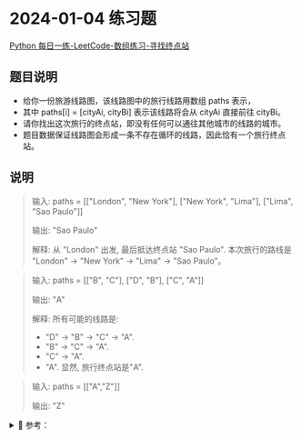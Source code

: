 # 2024-01-04 练习题

[Python 每日一练-LeetCode-数组练习-寻找终点站](https://www.bilibili.com/video/BV13e411B78X/)

## 题目说明

- 给你一份旅游线路图，该线路图中的旅行线路用数组 paths 表示，
- 其中 paths[i] = [cityAi, cityBi] 表示该线路将会从 cityAi 直接前往 cityBi。
- 请你找出这次旅行的终点站，即没有任何可以通往其他城市的线路的城市。
- 题目数据保证线路图会形成一条不存在循环的线路，因此恰有一个旅行终点站。

## 说明

> 输入: paths = [["London", "New York"], ["New York", "Lima"], ["Lima", "Sao Paulo"]]
>
> 输出: "Sao Paulo"
>
> 解释: 从 "London" 出发, 最后抵达终点站 "Sao Paulo". 本次旅行的路线是 "London" -> "New York" -> "Lima" -> "Sao Paulo"。

> 输入: paths = [["B", "C"], ["D", "B"], ["C", "A"]]
>
> 输出: "A"
>
> 解释: 所有可能的线路是:
>
> - "D" -> "B" -> "C" -> "A".
> - "B" -> "C" -> "A".
> - "C" -> "A".
> - "A".
>   显然, 旅行终点站是"A".

> 输入: paths = [["A","Z"]]
>
> 输出: "Z"

<details>
<summary style="cursor: pointer">🔑 参考：</summary>
<div>

## 分析

- 根据终点站的定义，终点站不会出现在 cityAi 中，因为存在从 cityAi 出发的线路，所以终点站只会出现在 cityBi 中。
- 据此，我们可以遍历 cityBi，返回不在 cityAi 中的城市，即为答案。
- 代码实现时，可以先将所有 cityAi 存于一哈希表中，然后遍历 cityBi 并查询 cityBi 是否在哈希表中。

## 参考代码

### Golang 代码实现

```golang
import "fmt"

// 入口
func main() {
	data := [][]string{
		{"London", "New York"},
		{"New York", "Lima"},
		{"Lima", "Sao Paulo"},
	}
	fmt.Println("初始数据", data)

	solution(data)
}

// 解决方案
func solution(data [][]string) {
	starts := make(map[string]int)
	for inx, points := range data {
		starts[points[0]] = inx
	}
	exists := true
	for _, points := range data {
		_, exists = starts[points[1]]
		if !exists {
			fmt.Println("终归点城市是", points[1])
		}
	}
	if exists {
		fmt.Println("当前城市路径规划没有终归")
	}
}
```

### Python 代码实现

```python
paths = [["London", "New York"], ["New York", "Lima"], ["Lima", "Sao Paulo"]]
finalstation = set()

for path in paths:
	finalstation.add(path[0])

for path in paths:
	if path[1] not in finalstation:
		print(f"the final station is {path[1]}")

# 优化
# finalstation = {path[0] for path in paths}
# print(next(path[1] for path in paths if path[1] not in finalstation))
```

</div>
</details>
